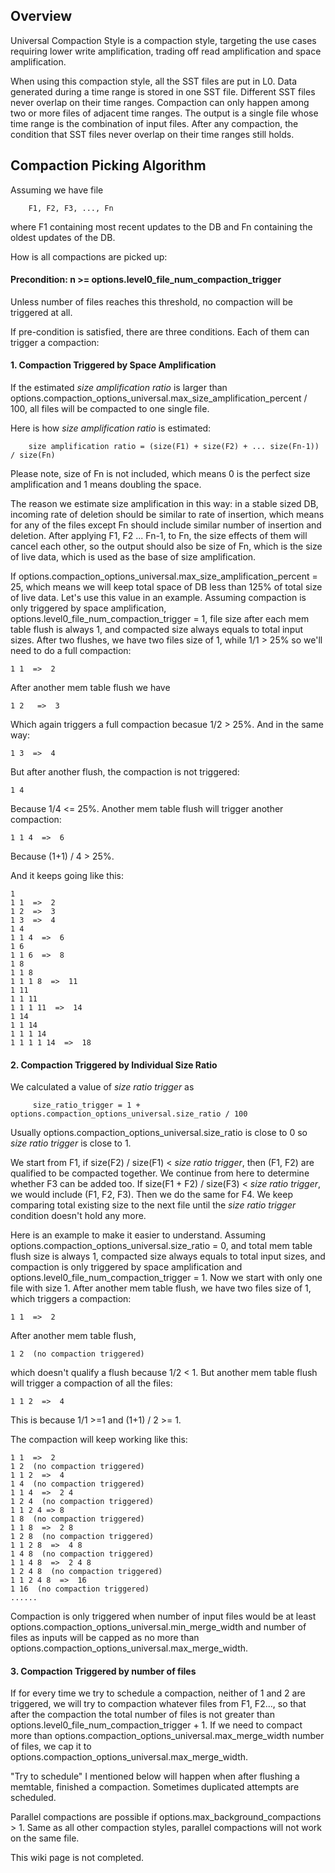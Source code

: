 ## Overview
Universal Compaction Style is a compaction style, targeting the use cases requiring lower write amplification, trading off read amplification and space amplification.

When using this compaction style, all the SST files are put in L0. Data generated during a time range is stored in one SST file. Different SST files never overlap on their time ranges. Compaction can only happen among two or more files of adjacent time ranges. The output is a single file whose time range is the combination of input files. After any compaction, the condition that SST files never overlap on their time ranges still holds. 

## Compaction Picking Algorithm
Assuming we have file
```
    F1, F2, F3, ..., Fn
```
where F1 containing most recent updates to the DB and Fn containing the oldest updates of the DB.

How is all compactions are picked up:

#### Precondition: n >= options.level0_file_num_compaction_trigger
Unless number of files reaches this threshold, no compaction will be triggered at all.

If pre-condition is satisfied, there are three conditions. Each of them can trigger a compaction:

#### 1. Compaction Triggered by Space Amplification
If the estimated _size amplification ratio_ is larger than options.compaction_options_universal.max_size_amplification_percent / 100, all files will be compacted to one single file.

Here is how _size amplification ratio_ is estimated:

```
    size amplification ratio = (size(F1) + size(F2) + ... size(Fn-1)) / size(Fn)
```
Please note, size of Fn is not included, which means 0 is the perfect size amplification and 1 means doubling the space.

The reason we estimate size amplification in this way: in a stable sized DB, incoming rate of deletion should be similar to rate of insertion, which means for any of the files except Fn should include similar number of insertion and deletion. After applying F1, F2 ... Fn-1, to Fn, the size effects of them will cancel each other, so the output should also be size of Fn, which is the size of live data, which is used as the base of size amplification.

If options.compaction_options_universal.max_size_amplification_percent = 25, which means we will keep total space of DB less than 125% of total size of live data. Let's use this value in an example. Assuming compaction is only triggered by space amplification, options.level0_file_num_compaction_trigger = 1, file size after each mem table flush is always 1, and compacted size always equals to total input sizes. After two flushes, we have two files size of 1, while 1/1 > 25% so we'll need to do a full compaction:

```
1 1  =>  2
```

After another mem table flush we have

```
1 2   =>  3
```

Which again triggers a full compaction becasue 1/2 > 25%. And in the same way:

```
1 3  =>  4
```

But after another flush, the compaction is not triggered:

```
1 4
```

Because 1/4 <= 25%. Another mem table flush will trigger another compaction:

```
1 1 4  =>  6
```

Because (1+1) / 4 > 25%.

And it keeps going like this:

```
1
1 1  =>  2
1 2  =>  3
1 3  =>  4
1 4
1 1 4  =>  6
1 6
1 1 6  =>  8
1 8
1 1 8
1 1 1 8  =>  11
1 11
1 1 11
1 1 1 11  =>  14
1 14
1 1 14
1 1 1 14
1 1 1 1 14  =>  18
```

#### 2. Compaction Triggered by Individual Size Ratio
We calculated a value of _size ratio trigger_ as

```
     size_ratio_trigger = 1 + options.compaction_options_universal.size_ratio / 100
```
Usually options.compaction_options_universal.size_ratio is close to 0 so _size ratio trigger_ is close to 1.

We start from F1, if size(F2) / size(F1) < _size ratio trigger_, then (F1, F2) are qualified to be compacted together. We continue from here to determine whether F3 can be added too. If size(F1 + F2) / size(F3) < _size ratio trigger_, we would include (F1, F2, F3). Then we do the same for F4. We keep comparing total existing size to the next file until the _size ratio trigger_ condition doesn't hold any more.

Here is an example to make it easier to understand. Assuming options.compaction_options_universal.size_ratio = 0, and total mem table flush size is always 1, compacted size always equals to total input sizes, and compaction is only triggered by space amplification and options.level0_file_num_compaction_trigger = 1. Now we start with only one file with size 1. After another mem table flush, we have two files size of 1, which triggers a compaction:

```
1 1  =>  2
```

After another mem table flush,

```
1 2  (no compaction triggered)
```

which doesn't qualify a flush because 1/2 < 1. But another mem table flush will trigger a compaction of all the files:

```
1 1 2  =>  4
```

This is because 1/1 >=1 and (1+1) / 2 >= 1.

The compaction will keep working like this:

```
1 1  =>  2
1 2  (no compaction triggered)
1 1 2  =>  4
1 4  (no compaction triggered)
1 1 4  =>  2 4
1 2 4  (no compaction triggered)
1 1 2 4 => 8
1 8  (no compaction triggered)
1 1 8  =>  2 8
1 2 8  (no compaction triggered)
1 1 2 8  =>  4 8
1 4 8  (no compaction triggered)
1 1 4 8  =>  2 4 8
1 2 4 8  (no compaction triggered)
1 1 2 4 8  =>  16
1 16  (no compaction triggered)
......
```

Compaction is only triggered when number of input files would be at least options.compaction_options_universal.min_merge_width and number of files as inputs will be capped as no more than  options.compaction_options_universal.max_merge_width.

#### 3. Compaction Triggered by number of files
If for every time we try to schedule a compaction, neither of 1 and 2 are triggered, we will try to compaction whatever files from F1, F2..., so that after the compaction the total number of files is not greater than options.level0_file_num_compaction_trigger + 1. If we need to compact more than options.compaction_options_universal.max_merge_width number of files, we cap it to options.compaction_options_universal.max_merge_width.

"Try to schedule" I mentioned below will happen when after flushing a memtable, finished a compaction. Sometimes duplicated attempts are scheduled.


Parallel compactions are possible if options.max_background_compactions > 1. Same as all other compaction styles, parallel compactions will not work on the same file.

 
This wiki page is not completed.